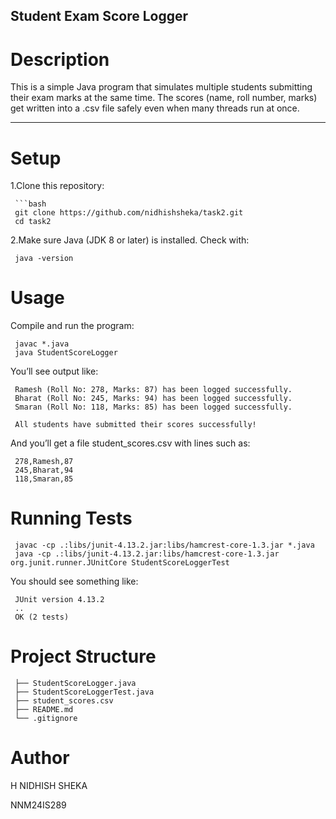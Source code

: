## Student Exam Score Logger 

# Description

This is a simple Java program that simulates multiple students submitting their exam marks at the same time. The scores (name, roll number, marks) get written into a .csv file safely even when many threads run at once.

-----

# Setup

1.Clone this repository:

     ```bash
     git clone https://github.com/nidhishsheka/task2.git  
     cd task2  

2.Make sure Java (JDK 8 or later) is installed. Check with:

     java -version  

# Usage

Compile and run the program:
  
     javac *.java  
     java StudentScoreLogger

You’ll see output like:

     Ramesh (Roll No: 278, Marks: 87) has been logged successfully.
     Bharat (Roll No: 245, Marks: 94) has been logged successfully.
     Smaran (Roll No: 118, Marks: 85) has been logged successfully.

     All students have submitted their scores successfully!

And you’ll get a file student_scores.csv with lines such as:

     278,Ramesh,87
     245,Bharat,94
     118,Smaran,85

# Running Tests

     javac -cp .:libs/junit-4.13.2.jar:libs/hamcrest-core-1.3.jar *.java  
     java -cp .:libs/junit-4.13.2.jar:libs/hamcrest-core-1.3.jar org.junit.runner.JUnitCore StudentScoreLoggerTest  


You should see something like: 
      
     JUnit version 4.13.2
     ..
     OK (2 tests)


# Project Structure

     ├── StudentScoreLogger.java      
     ├── StudentScoreLoggerTest.java  
     ├── student_scores.csv           
     ├── README.md                    
     └── .gitignore                   


# Author

H NIDHISH SHEKA

NNM24IS289
    


     

